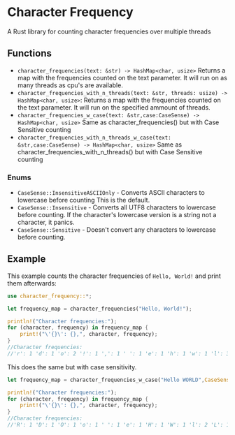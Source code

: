 # Character Frequency

A Rust library for counting character frequencies over multiple threads

## Functions

- `character_frequencies(text: &str) -> HashMap<char, usize>`
Returns a map with the frequencies counted on the text parameter.
It will run on as many threads as cpu's are available. 
- `character_frequencies_with_n_threads(text: &str, threads: usize) -> HashMap<char, usize>`:
Returns a map with the frequencies counted on the text parameter.
It will run on the specified ammount of threads.
- `character_frequencies_w_case(text: &str,case:CaseSense) -> HashMap<char, usize>`
Same as character_frequencies() but with Case Sensitive counting
- `character_frequencies_with_n_threads_w_case(text: &str,case:CaseSense) -> HashMap<char, usize>`
Same as character_frequencies_with_n_threads() but with Case Sensitive counting

### Enums

- `CaseSense::InsensitiveASCIIOnly` - Converts ASCII characters to lowercase before counting
 This is the default.
- `CaseSense::Insensitive` - Converts all UTF8 characters to lowercase before counting.  If
 the character's lowercase version is a string not a character, it panics. 
- `CaseSense::Sensitive` - Doesn't convert any characters to lowercase before counting. 

## Example
This example counts the character frequencies of `Hello, World!` and print them afterwards:

```rust
use character_frequency::*;

let frequency_map = character_frequencies("Hello, World!");

println!("Character frequencies:");
for (character, frequency) in frequency_map {
    print!("\'{}\': {},", character, frequency);
}
//Character frequencies:
//'r': 1 'd': 1 'o': 2 '!': 1 ',': 1 ' ': 1 'e': 1 'h': 1 'w': 1 'l': 3
```

This does the same but with case sensitivity.

```rust
let frequency_map = character_frequencies_w_case("Hello WORLD",CaseSense::Sensitive);

println!("Character frequencies:");
for (character, frequency) in frequency_map {
    print!("\'{}\': {},", character, frequency);
}
//Character frequencies:
//'R': 1 'D': 1 'O': 1 'o': 1 ' ': 1 'e': 1 'H': 1 'W': 1 'l': 2 'L': 1

```

